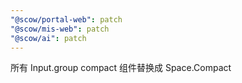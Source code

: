 ```yaml
---
"@scow/portal-web": patch
"@scow/mis-web": patch
"@scow/ai": patch
---
```


所有 Input.group compact 组件替换成 Space.Compact
